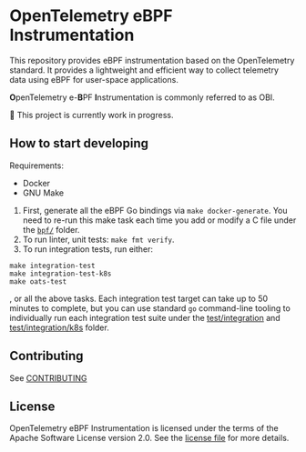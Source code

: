 # OpenTelemetry eBPF Instrumentation

This repository provides eBPF instrumentation based on the OpenTelemetry standard.
It provides a lightweight and efficient way to collect telemetry data using eBPF for user-space applications.

**O**penTelemetry e-**B**PF **I**nstrumentation is commonly referred to as OBI.

:construction: This project is currently work in progress.

## How to start developing

Requirements:
* Docker
* GNU Make

1. First, generate all the eBPF Go bindings via `make docker-generate`. You need to re-run this make task
   each time you add or modify a C file under the [`bpf/`](./bpf) folder.
2. To run linter, unit tests: `make fmt verify`.
3. To run integration tests, run either:
```
make integration-test
make integration-test-k8s
make oats-test
```
, or all the above tasks. Each integration test target can take up to 50 minutes to complete, but you can
use standard `go` command-line tooling to individually run each integration test suite under
the [test/integration](./test/integration) and [test/integration/k8s](./test/integration/k8s) folder.

## Contributing

See [CONTRIBUTING](contributing.md)

## License

OpenTelemetry eBPF Instrumentation is licensed under the terms of the Apache Software License version 2.0.
See the [license file](./LICENSE) for more details.
